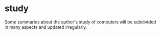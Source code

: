 # study
Some summaries about the author's study of computers will be subdivided in many aspects and updated irregularly.
